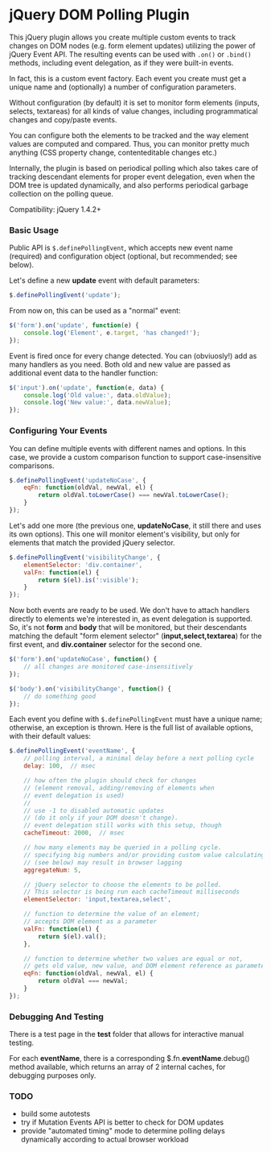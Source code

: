 jQuery DOM Polling Plugin
=====================

This jQuery plugin allows you create multiple custom events to track changes on DOM nodes (e.g. form element updates) utilizing the power of jQuery Event API.
The resulting events can be used with `.on()` or `.bind()` methods, including event delegation, as if they were built-in events.

In fact, this is a custom event factory.
Each event you create must get a unique name and (optionally) a number of configuration parameters.

Without configuration (by default) it is set to monitor form elements (inputs, selects, textareas) for all kinds of value changes,
including programmatical changes and copy/paste events.

You can configure both the elements to be tracked and the way element values are computed and compared.
Thus, you can monitor pretty much anything (CSS property change, contenteditable changes etc.)

Internally, the plugin is based on periodical polling which also takes care of tracking descendant elements for proper
event delegation, even when the DOM tree is updated dynamically, and also performs periodical garbage collection on the polling queue.

Compatibility: jQuery 1.4.2+

### Basic Usage

Public API is `$.definePollingEvent`, which accepts new event name (required) and configuration object (optional, but recommended; see below).

Let's define a new **update** event with default parameters:
```javascript
$.definePollingEvent('update');
```

From now on, this can be used as a "normal" event:
```javascript
$('form').on('update', function(e) {
    console.log('Element', e.target, 'has changed!');
});
```

Event is fired once for every change detected. You can (obviuosly!) add as many handlers as you need.
Both old and new value are passed as additional event data to the handler function:
```javascript
$('input').on('update', function(e, data) {
    console.log('Old value:', data.oldValue);
    console.log('New value:', data.newValue);
});
```

### Configuring Your Events

You can define multiple events with different names and options.
In this case, we provide a custom comparison function to support case-insensitive comparisons.
```javascript
$.definePollingEvent('updateNoCase', {
    eqFn: function(oldVal, newVal, el) {
        return oldVal.toLowerCase() === newVal.toLowerCase();
    }
});
```

Let's add one more (the previous one, **updateNoCase**, it still there and uses its own options).
This one will monitor element's visibility, but only for elements that match the provided jQuery selector.
```javascript
$.definePollingEvent('visibilityChange', {
    elementSelector: 'div.container',
    valFn: function(el) {
        return $(el).is(':visible');
    }
});
```

Now both events are ready to be used.
We don't have to attach handlers directly to elements we're interested in, as event delegation is supported.
So, it's not **form** and **body** that will be monitored, but their descendants matching the default
"form element selector" (**input,select,textarea**) for the first event, and **div.container** selector for the second one.
```javascript
$('form').on('updateNoCase', function() {
    // all changes are monitored case-insensitively
});

$('body').on('visibilityChange', function() {
    // do something good
});
```

Each event you define with `$.definePollingEvent` must have a unique name; otherwise, an exception is thrown.
Here is the full list of available options, with their default values:

```javascript
$.definePollingEvent('eventName', {
    // polling interval, a minimal delay before a next polling cycle
    delay: 100,  // msec

    // how often the plugin should check for changes
    // (element removal, adding/removing of elements when
    // event delegation is used)
    //
    // use -1 to disabled automatic updates
    // (do it only if your DOM doesn't change).
    // event delegation still works with this setup, though
    cacheTimeout: 2000,  // msec

    // how many elements may be queried in a polling cycle.
    // specifying big numbers and/or providing custom value calculating functions
    // (see below) may result in browser lagging
    aggregateNum: 5,

    // jQuery selector to choose the elements to be polled.
    // This selector is being run each cacheTimeout milliseconds
    elementSelector: 'input,textarea,select',

    // function to determine the value of an element;
    // accepts DOM element as a parameter
    valFn: function(el) {
        return $(el).val();
    },

    // function to determine whether two values are equal or not,
    // gets old value, new value, and DOM element reference as parameters
    eqFn: function(oldVal, newVal, el) {
        return oldVal === newVal;
    }
});
```

### Debugging And Testing
There is a test page in the **test** folder that allows for interactive manual testing.

For each **eventName**, there is a corresponding $.fn.**eventName**.debug() method available, which returns
an array of 2 internal caches, for debugging purposes only.

### TODO
  - build some autotests
  - try if Mutation Events API is better to check for DOM updates
  - provide "automated timing" mode to determine polling delays dynamically according to actual browser workload